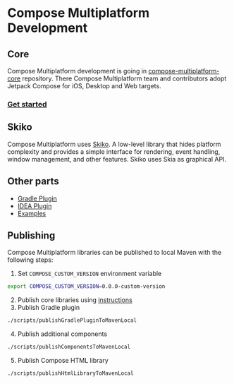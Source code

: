 # Compose Multiplatform Development

## Core

Compose Multiplatform development is going
in [compose-multiplatform-core](https://github.com/JetBrains/compose-multiplatform-core) repository.
There Compose Multiplatform team and contributors adopt Jetpack Compose for iOS, Desktop and Web targets.

### [Get started](https://github.com/JetBrains/compose-multiplatform-core/blob/jb-main/MULTIPLATFORM.md)

## Skiko

Compose Multiplatform uses [Skiko](https://github.com/JetBrains/skiko). A low-level library that hides platform
complexity and provides a simple interface for rendering, event handling, window management, and other features. Skiko
uses Skia as graphical API.

## Other parts

- [Gradle Plugin](https://github.com/JetBrains/compose-multiplatform/tree/master/gradle-plugins)
- [IDEA Plugin](https://github.com/JetBrains/compose-multiplatform/tree/master/idea-plugin)
- [Examples](https://github.com/JetBrains/compose-multiplatform/tree/master/examples)

## Publishing

Compose Multiplatform libraries can be published to local Maven with the following steps:

1. Set `COMPOSE_CUSTOM_VERSION` environment variable

```bash
export COMPOSE_CUSTOM_VERSION=0.0.0-custom-version
```

2. Publish core libraries
   using [instructions](https://github.com/JetBrains/compose-multiplatform-core/blob/jb-main/MULTIPLATFORM.md#publishing)
3. Publish Gradle plugin

```bash
./scripts/publishGradlePluginToMavenLocal
```

4. Publish additional components
```bash
./scripts/publishComponentsToMavenLocal
```

5. Publish Compose HTML library
```bash
./scripts/publishHtmlLibraryToMavenLocal
```
